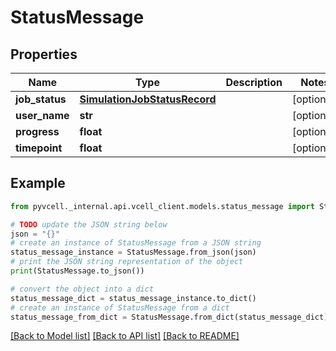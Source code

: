 # StatusMessage

## Properties

| Name           | Type                                                          | Description | Notes      |
| -------------- | ------------------------------------------------------------- | ----------- | ---------- |
| **job_status** | [**SimulationJobStatusRecord**](SimulationJobStatusRecord.md) |             | [optional] |
| **user_name**  | **str**                                                       |             | [optional] |
| **progress**   | **float**                                                     |             | [optional] |
| **timepoint**  | **float**                                                     |             | [optional] |

## Example

```python
from pyvcell._internal.api.vcell_client.models.status_message import StatusMessage

# TODO update the JSON string below
json = "{}"
# create an instance of StatusMessage from a JSON string
status_message_instance = StatusMessage.from_json(json)
# print the JSON string representation of the object
print(StatusMessage.to_json())

# convert the object into a dict
status_message_dict = status_message_instance.to_dict()
# create an instance of StatusMessage from a dict
status_message_from_dict = StatusMessage.from_dict(status_message_dict)
```

[[Back to Model list]](../README.md#documentation-for-models) [[Back to API list]](../README.md#documentation-for-api-endpoints) [[Back to README]](../README.md)
